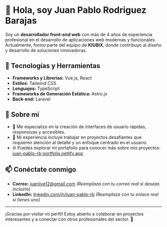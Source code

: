 # 👋 Hola, soy Juan Pablo Rodriguez Barajas

Soy un **desarrollador front-end web** con más de 4 años de experiencia profesional en el desarrollo de aplicaciones web modernas y funcionales. Actualmente, formo parte del equipo de **KIUBIX**, donde contribuyo al diseño y desarrollo de soluciones innovadoras.

## 🚀 Tecnologías y Herramientas

- **Frameworks y Librerías:** Vue.js, React
- **Estilos:** Tailwind CSS
- **Lenguajes:** TypeScript
- **Frameworks de Generación Estática:** Astro.js
- **Back-end:** Laravel

## 🌟 Sobre mí

- 🎯 Me especializo en la creación de interfaces de usuario rápidas, responsivas y accesibles.
- 💼 Mi experiencia incluye trabajar en proyectos desafiantes que requieren atención al detalle y un enfoque centrado en el usuario.
- 🌐 Puedes explorar mi portafolio para conocer más sobre mis proyectos: [juan-pablo-rb-portfolio.netlify.app](https://juan-pablo-rb-portfolio.netlify.app/)

## 📫 Conéctate conmigo

- **Correo:** [juanlive12@gmail.com](mailto:juanlive12@gmail.com) *(Reemplaza con tu correo real si deseas incluirlo)*
- **LinkedIn:** [linkedin.com/in/juan-pablo-rb](www.linkedin.com/in/juan-pablo-rodriguez-barajas) *(Reemplaza con tu enlace real si tienes uno)*

---

¡Gracias por visitar mi perfil! Estoy abierto a colaborar en proyectos interesantes y a conectar con otros profesionales del sector. 🚀
